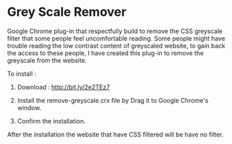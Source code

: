 # Grey Scale Remover

Google Chrome plug-in that respectfully build to remove the CSS greyscale filter that some people feel uncomfortable reading.
Some people might have trouble reading the low contrast content of greyscaled website, to gain back the access to these people, I have created this plug-in to remove the greyscale from the website. 

To install : 

1. Download : http://bit.ly/2e2TEz7 

2. Install the remove-greyscale.crx file by Drag it to Google Chrome's window. 

3. Confirm the installation. 

After the installation the website that have CSS filtered will be have no filter.

